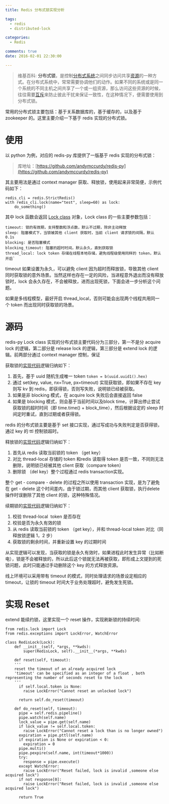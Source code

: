 ```yaml
---
title: Redis 分布式锁实现分析

tags:
  - redis
  - distributed-lock

categories:
  - Redis

comments: true
date: 2016-02-01 22:30:00

---
```


> 维基百科:
**分布式锁**，是控制[分布式系统](https://zh.wikipedia.org/wiki/%E5%88%86%E5%B8%83%E5%BC%8F%E7%B3%BB%E7%BB%9F "分布式系统")之间同步访问共享[资源](https://zh.wikipedia.org/wiki/%E8%B5%84%E6%BA%90 "资源")的一种方式。在分布式系统中，常常需要协调他们的动作。如果不同的系统或是同一个系统的不同主机之间共享了一个或一组资源，那么访问这些资源的时候，往往需要[互斥](https://zh.wikipedia.org/wiki/%E4%BA%92%E6%96%A5 "互斥")来防止彼此干扰来保证一致性，在这种情况下，便需要使用到分布式锁。
                 
常用的分布式锁主要包括：基于关系数据库的，基于缓存的，以及基于 zookeeper 的。这里主要介绍一下基于 redis 实现的分布式锁。

# 使用

以 python 为例，对应的 redis-py 库提供了一版基于 redis 实现的分布式锁：

> 库地址：[https://github.com/andymccurdy/redis-py](https://github.com/andymccurdy/redis-py)

其主要用法是通过 context manager 获取、释放锁，使用起来非常简便，示例代码如下：
```
redis_cli = redis.StrictRedis()
with redis_cli.lock(name="test", sleep=60) as lock:
    do_something()
```

其中 lock 函数会返回 [Lock class](https://github.com/andymccurdy/redis-py/blob/master/redis/lock.py) 对象，Lock class 的一些主要参数包括：

 ```
timeout: 锁的有效期，支持整数和浮点数，默认不过期，除非主动释放
sleep: 阻塞模式下，当锁被其他 client 获取时，当前 client 请求锁的间隔，默认 0.1s
blocking: 是否阻塞模式
blocking_timeout: 阻塞的超时时间，默认永久，直到获取锁
thread_local: lock token 存储在线程本地存储，避免线程级使用同样的 token，默认开启`
```

timeout 如果设置为永久，可以避免 client 因为超时而释放锁，导致其他 client 同时获取锁的意外场景。当然这样也存在一定的风险，当进程意外退出而没有释放锁时，lock 会永久存在，不会被释放，进而出现死锁，下面会进一步分析这个问题。

如果是多线程模型，最好开启 thread_local，否则可能会出现两个线程共用同一个 token 而出现同时获取锁的场景。

# 源码

redis-py Lock class 实现的分布式锁主要代码分为三部分，第一不是分 acquire lock 的逻辑，第二部分是 release lock 的逻辑，第三部分是 extend lock 的逻辑。前两部分通过 context manager 控制，保证

获取锁的[实现代码](https://github.com/andymccurdy/redis-py/blob/5109cb4f6b610e8d5949716a16435afbbf35075a/redis/lock.py#L90)逻辑归纳如下：

1.  首先，基于 uuid 随机生成唯一 token `token = b(uuid.uuid1().hex)`
2.  通过 set(key, value, nx=True, px=timeout) 实现获取锁，即如果不存在 key 则写 kv 到 redis，即获得锁，否则写失败，说明锁已经被获取。
3.  如果是非 blocking 模式，在 acquire lock 失败后会直接返回 false
4.  如果是 blocking 模式，则会基于当前时间以及block time，计算出停止尝试获取锁的超时时间（即 time.time() + block_time），然后根据设定的 sleep 时间定时重试，直到过期或者获得锁。

redis 的分布式锁主要是基于 set 接口实现，通过写成功与失败判定是否获得锁，通过 key 的 ttl 控制锁超时。

释放锁的[实现代码](https://github.com/andymccurdy/redis-py/blob/5109cb4f6b610e8d5949716a16435afbbf35075a/redis/lock.py#L130)逻辑归纳如下：

1.  首先从 redis 读取当前锁的 token （get key）
2.  对比 thread-local 存储的 token 和redis 读取得 token 是否一致，不同则无法删除，说明锁已经被其他 client 获取（compare token）
3.  删除锁 （del key）整个过程通过 redis transaction实现。

整个 get - compare - delete 的过程之所以使用 transaction 实现，是为了避免在 get - delete 这个时间差内，由于锁过期，而其他 client 获取锁，执行delete 操作时误删除了其他 client 的锁，这种特殊情况。

续期锁的[实现代码](https://github.com/andymccurdy/redis-py/blob/5109cb4f6b610e8d5949716a16435afbbf35075a/redis/lock.py#L149)逻辑归纳如下：

1.  校验 thread-local  token 是否存在
2.  校验是否为永久有效的锁
3.  从 redis 读取当前锁的 token （get key），并和 thread-local token 对比（同释放锁逻辑 1，2 步）
4.  获取锁的剩余时间，并重新设置 key 的过期时间

从实现逻辑可以发现，当获取的锁是永久有效时，如果进程此时发生异常（比如断电），锁是不会被释放的，所以此后这个锁就无法再被获取，即形成上文提到的死锁问题，此时只能通过手动删除这个 key 的方式释放资源。

线上环境可以采用带有 timeout 的模式，同时处理请求的场景设定相应的 timeout，让锁的 timeout 时间大于业务处理超时，避免发生死锁。

# 实现 Reset

extend 能续约锁，这里实现一个 reset 操作，实现刷新锁的持续时间:

```
from redis.lock import Lock
from redis.exceptions import LockError, WatchError
 
class RedisLock(Lock):
    def __init__(self, *args, **kwds):
        super(RedisLock, self).__init__(*args, **kwds)

    def reset(self, timeout):
    '''
    reset the timeout of an already acquired lock
    'timeout' can be specified as an integer of a float , both representing the number of seconds reset to the lock
    '''
      if self.local.token is None:
        raise LockError("Cannot reset an unlocked lock")
   
      return self.do_reset(timeout)

    def do_reset(self, timeout):
      pipe = self.redis.pipeline()
      pipe.watch(self.name)
      lock_value = pipe.get(self.name)
      if lock_value != self.local.token:
        raise LockError("Cannot reset a lock than is no longer owned")
      expiration = pipe.pttl(self.name)
      if expiration is None or expiration < 0:
        expiration = 0
      pipe.multi()
      pipe.pexpire(self.name, int(timeout*1000))
      try:
        response = pipe.execute()
      except WatchError:
        raise LockError("Reset failed, lock is invalid ,someone else acquired lock")
      if not response[0]:
        raise LockError("Reset failed, lock is invalid ,someone else acquired lock")

      return True
```
